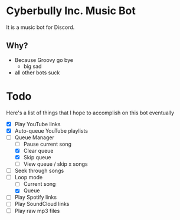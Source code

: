 # Cyberbully Inc. Music Bot
It is a music bot for Discord.

## Why?
- Because Groovy go bye
  - big sad
- all other bots suck

# Todo

Here's a list of things that I hope to accomplish on this bot eventually

- [x] Play YouTube links
- [x] Auto-queue YouTube playlists
- [ ] Queue Manager
  - [ ] Pause current song
  - [x] Clear queue
  - [x] Skip queue
  - [ ] View queue / skip x songs
- [ ] Seek through songs
- [ ] Loop mode
  - [ ] Current song
  - [x] Queue
- [ ] Play Spotify links
- [ ] Play SoundCloud links
- [ ] Play raw mp3 files
